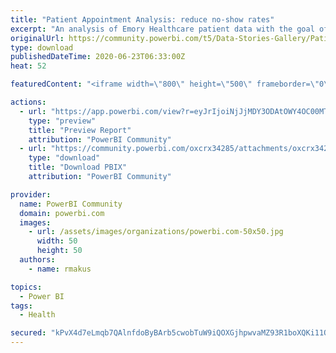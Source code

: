 ```yaml
---
title: "Patient Appointment Analysis: reduce no-show rates"
excerpt: "An analysis of Emory Healthcare patient data with the goal of reducing patient no-show by 3%. Analysis resulted in recommendations in three areas:"
originalUrl: https://community.powerbi.com/t5/Data-Stories-Gallery/Patient-Appointment-Analysis-reduce-no-show-rates/m-p/1176592
type: download
publishedDateTime: 2020-06-23T06:33:00Z
heat: 52

featuredContent: "<iframe width=\"800\" height=\"500\" frameborder=\"0\" src=\"https://app.powerbi.com/view?r=eyJrIjoiNjJjMDY3ODAtOWY4OC00MTVhLWJkNjYtOTQyMzMwZjI1NTBmIiwidCI6IjBhODcwNzFjLTQ4ZDAtNGViZC1hZDNlLTY1Y2Q0OTA0YTEyZiIsImMiOjZ9\"></iframe>"

actions:
  - url: "https://app.powerbi.com/view?r=eyJrIjoiNjJjMDY3ODAtOWY4OC00MTVhLWJkNjYtOTQyMzMwZjI1NTBmIiwidCI6IjBhODcwNzFjLTQ4ZDAtNGViZC1hZDNlLTY1Y2Q0OTA0YTEyZiIsImMiOjZ9"
    type: "preview"
    title: "Preview Report"
    attribution: "PowerBI Community"
  - url: "https://community.powerbi.com/oxcrx34285/attachments/oxcrx34285/DataStoriesGallery/4138/1/PatientAnalysis_revised.pbix"
    type: "download"
    title: "Download PBIX"
    attribution: "PowerBI Community"

provider:
  name: PowerBI Community
  domain: powerbi.com
  images:
    - url: /assets/images/organizations/powerbi.com-50x50.jpg
      width: 50
      height: 50
  authors:
    - name: rmakus

topics:
  - Power BI
tags:
  - Health

secured: "kPvX4d7eLmqb7QAlnfdoByBArb5cwobTuW9iQOXGjhpwvaMZ93R1boXQKi11QkON4gMGSeAyPxSpfwi3uLWWr4/hsREF2AXrZ38wn3hsTEe0iGUXYX07Ktqdyfqn9XXHh3GdJ/9oWUKUODjbypDEpgN0Es7zBQzjA7sdSJW00NqeiZzlnhcGXlPh97M0HqUJ+f6du6nibkX7N3ssCqnAx7cG0ZWx8YcjxdlKeJQ7s0LNNtezdsbW4LVuDmJI15wPe7OGjEqvQwoPRFnyHdBJtdRdfOhgPTD77HdInLuyxom94vxrL8lrWlVq/EQlJ6kk6uRvaAFyMRa9jZ7WuncIEjBUczT9RUthF2wiykAcPPUwUsbA3y5LW7yqEIFt1JFDT+v/FZOg2UkMUdACe0n0OQ==;RNYFpR81GBdW9lS9m9rUMA=="
---
```


